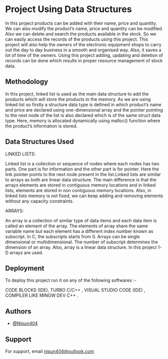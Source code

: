 
# Project Using Data Structures

In this project products can be added with their name, price and quantity. We can also 
modify the product’s name, price and quantity can be modified. Also we can delete and 
search the products available in the stock. So we can easily access the records of the 
products using this project. This project will also help the owners of the electronic 
equipment shops to carry out the day to day business in a smooth and organised way. 
Also, it saves a lot of time of the owners. 
Using this project adding, updating and deletion of records can be done which results in 
proper resource management of stock data.


## Methodology

In this project, linked list is used as the main data structure to add the products 
which will store the products in the memory. 
As we are using linked list so firstly a structure data type is defined in which product’s 
name and price are declared using one-dimensional array and the pointer pointing to the 
next node of the list is also declared which is of the same struct data type. 
Here, memory is allocated dynamically using malloc() function where the product’s 
information is stored. 
## Data Structures Used

 LINKED LISTS:

Linked list is a collection or sequence of nodes where each nodes has two parts. One part 
is for information and the other part is for pointer. 
Here the link pointer points to the next node present in the list.Linked lists are similar to 
arrays as both are linear data structure. The main difference is that the arrays elements are 
stored in contiguous memory locations and in linked lists, elements are stored in non 
contiguous memory locations. Also, in linked lists memory is not fixed, we can keep 
adding and removing elements without any capacity constraints. 


 ARRAYS:
  
An array is a collection of similar type of data items and each data item is called an 
element of the array. The elements of array share the same variable name but each 
element has a different index number known as subscript. 
In C, the subscripts starts from 0. 
Arrays can be single dimensional or multidimensional. The number of subscript 
determines the dimension of an array. Also, array is a linear data structure. In this project 
1-D arrays are used. 
## Deployment

To deploy this project run it on any of the following softwares :-


CODE BLOCKS (IDE), 
TURBO C/C++ ,
VISUAL STUDIO CODE (IDE) , 
COMPILER LIKE MINGW DEV C++ .




## Authors

- [@Nipun404](https://www.github.com/Nipun404)


## Support

For support, email nipun404@outlook.com

